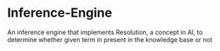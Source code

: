 # Inference-Engine
An inference engine that implements Resolution, a concept in AI, to determine whether given term in present in the knowledge base or not
